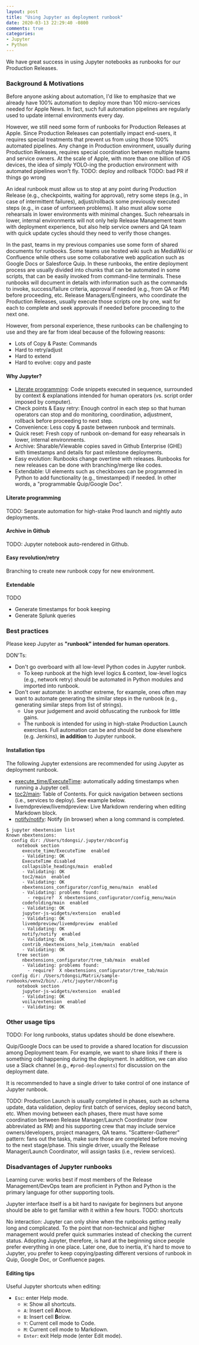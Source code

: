 ```yaml
---
layout: post
title: "Using Jupyter as deployment runbook"
date: 2020-03-13 22:29:40 -0800
comments: true
categories: 
- Jupyter
- Python
---
```


We have great success in using Jupyter notebooks as runbooks for our Production Releases.

<!--more-->

### Background & Motivations

Before anyone asking about automation, I'd like to emphasize that we already have 100% automation to deploy more than 100 micro-services needed for Apple News.
In fact, such full automation pipelines are regularly used to update internal environments every day.

However, we still need some form of runbooks for Production Releases at Apple.
Since Production Releases can potentially impact end-users, it requires special treatments that prevent us from using those 100% automated pipelines.
Any change in Production environment, usually during Production Releases, requires special coordination between multiple teams and service owners.
At the scale of Apple, with more than one billion of iOS devices, the idea of simply YOLO-ing the production environment with automated pipelines won't fly.
TODO: deploy and rollback
TODO: bad PR if things go wrong

An ideal runbook must allow us to stop at any point during Production Release (e.g., checkpoints, waiting for approval), retry some steps (e.g., in case of intermittent failures), adjust/rollback some previously executed steps (e.g., in case of unforseen problems).
It also must allow some rehearsals in lower environments with minimal changes.
Such rehearsals in lower, internal environments will not only help Release Management team with deployment experience, but also help service owners and QA team with quick update cycles should they need to verify those changes.

In the past, teams in my previous companies use some form of shared documents for runbooks.
Some teams use hosted wiki such as MediaWiki or Confluence while others use some collaborative web application such as Google Docs or Salesforce Quip.
In these runbooks, the entire deployment process are usually divided into chunks that can be automated in some scripts, that can be easily invoked from command-line terminals.
These runbooks will document in details with information such as the commands to invoke, success/failure criteria, approval if needed (e.g., from QA or PM) before proceeding, etc.
Release Managers/Engineers, who coordinate the Production Releases, usually execute those scripts one by one, wait for each to complete and seek approvals if needed before proceeding to the next one.

However, from personal experience, these runbooks can be challenging to use and they are far from ideal because of the following reasons:

* Lots of Copy & Paste: Commands 
* Hard to retry/adjust
* Hard to extend
* Hard to evolve: copy and paste 

#### Why Jupyter?

* [Literate programming](https://en.wikipedia.org/wiki/Literate_programming): Code snippets executed in sequence, surrounded by context & explanations intended for human operators (vs. script order imposed by computer).
* Check points & Easy retry: Enough control in each step so that human operators can stop and do monitoring, coordination, adjustment, rollback before proceeding to next step.
* Convenience: Less copy & paste between runbook and terminals.
* Quick reset: Fresh copy of runbook on-demand for easy rehearsals in lower, internal environments.
* Archive: Sharable/Viewable copies saved in Github Enterprise (GHE) with timestamps and details for past milestone deployments.
* Easy evolution: Runbooks change overtime with releases. Runbooks for new releases can be done with branching/merge like codes.
* Extendable: UI elements such as checkboxes can be programmed in Python to add functionality (e.g., timestamped) if needed. In other words, a "programmable Quip/Google Doc".

#### Literate programming

TODO: Separate automation for high-stake Prod launch and nightly auto deployments.

#### Archive in Github

TODO: Jupyter notebook auto-rendered in Github.

#### Easy revolution/retry

Branching to create new runbook copy for new environment.

#### Extendable

TODO

* Generate timestamps for book keeping
* Generate Splunk queries

### Best practices

Please keep Jupyter as **"runbook" intended for human operators**.  

DON'Ts:

* Don't go overboard with all low-level Python codes in Jupyter runbok. 
  * To keep runbook at the high level logics & context, low-level logics (e.g., network retry) should be automated in Python modules and imported into runbook.
* Don't over automate: In another extreme, for example, ones often may want to automate generating the similar steps in the runbook (e.g., generating similar steps from list of strings). 
  * Use your judgement and avoid obfuscating the runbook for little gains. 
  * The runbook is intended for using in high-stake Production Launch exercises. Full automation can be and should be done elsewhere (e.g. Jenkins), **in addition** to Jupyter runbook.

#### Installation tips

The following Jupyter extensions are recommended for using Jupyter as deployment runbook.

* [execute_time/ExecuteTime](https://jupyter-contrib-nbextensions.readthedocs.io/en/latest/nbextensions/execute_time/readme.html): automatically adding timestamps when running a Jupyter cell.
* [toc2/main](https://towardsdatascience.com/jupyter-notebook-extensions-517fa69d2231): Table of Contents. For quick navigation between sections (i.e., services to deploy). See example below.
* livemdpreview/livemdpreview: Live Markdown rendering when editing Markdown block.
* [notify/notify](https://jupyter-contrib-nbextensions.readthedocs.io/en/latest/nbextensions/notify/readme.html): Notify (in browser) when a long command is completed.

```
$ jupyter nbextension list
Known nbextensions:
  config dir: /Users/tdongsi/.jupyter/nbconfig
    notebook section
      execute_time/ExecuteTime  enabled
      - Validating: OK
      ExecuteTime disabled
      collapsible_headings/main  enabled
      - Validating: OK
      toc2/main  enabled
      - Validating: OK
      nbextensions_configurator/config_menu/main  enabled
      - Validating: problems found:
        - require?  X nbextensions_configurator/config_menu/main
      codefolding/main  enabled
      - Validating: OK
      jupyter-js-widgets/extension  enabled
      - Validating: OK
      livemdpreview/livemdpreview  enabled
      - Validating: OK
      notify/notify  enabled
      - Validating: OK
      contrib_nbextensions_help_item/main  enabled
      - Validating: OK
    tree section
      nbextensions_configurator/tree_tab/main  enabled
      - Validating: problems found:
        - require?  X nbextensions_configurator/tree_tab/main
  config dir: /Users/tdongsi/Matrix/sample-runbooks/venv2/bin/../etc/jupyter/nbconfig
    notebook section
      jupyter-js-widgets/extension  enabled
      - Validating: OK
      voila/extension  enabled
      - Validating: OK
```

### Other usage tips

TODO: For long runbooks, status updates should be done elsewhere.

Quip/Google Docs can be used to provide a shared location for discussion among Deployment team.
For example, we want to share links if there is something odd happening during the deployment.
In addition, we can also use a Slack channel (e.g., `#prod-deployments`) for discussion on the deployment date.

It is recommended to have a single driver to take control of one instance of Jupyter runbook.

TODO: Production Launch is usually completed in phases, such as schema update, data validation, deploy first batch of services, deploy second batch, etc.
When moving between each phases, there must have some coordination between Release Manager/Launch Coordinator (now abbreviated as RM) and his supporting crew that may include service owners/developers, project managers, QA teams.
"Scatterer-Gatherer" pattern: fans out the tasks, make sure those are completed before moving to the next stage/phase.
This single driver, usually the Release Manager/Launch Coordinator, will assign tasks (i.e., review services).

### Disadvantages of Jupyter runbooks

Learning curve: works best if most members of the Release Management/DevOps team are proficient in Python and Python is the primary language for other supporting tools.

Jupyter interface itself is a bit hard to navigate for beginners but anyone should be able to get familiar with it within a few hours. TODO: shortcuts

No interaction: Jupyter can only shine when the runbooks getting really long and complicated. 
To the point that non-technical and higher management would prefer quick summaries instead of checking the current status.
Adopting Jupyter, therefore, is hard at the beginning since people prefer everything in one place.
Later one, due to inertia, it's hard to move to Jupyter, you prefer to keep copying/pasting different versions of runbook in Quip, Google Doc, or Confluence pages.

#### Editing tips

Useful Jupyter shortcuts when editing:

* `Esc`: enter Help mode.
  * `H`: Show all shortcuts.
  * `A`: Insert cell **A**bove.
  * `B`: Insert cell **B**elow.
  * `Y`: Current cell mode to Code.
  * `M`: Current cell mode to Markdown.
  * `Enter`: exit Help mode (enter Edit mode).

